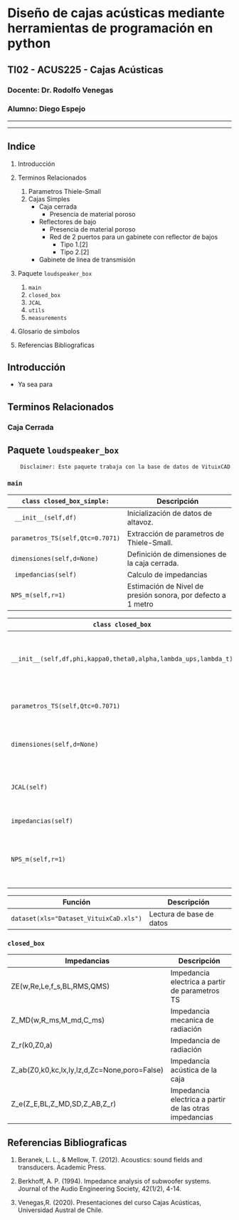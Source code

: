 # Diseño de cajas acústicas mediante herramientas de programación en python
## TI02 - ACUS225 - Cajas Acústicas
### Docente: Dr. Rodolfo Venegas
### Alumno: Diego Espejo

***
***

## Indice 
1. Introducción
1. Terminos Relacionados
    
    1. Parametros Thiele-Small
    1. Cajas Simples
        + Caja cerrada
            + Presencia de material poroso
        + Reflectores de bajo
            + Presencia de material poroso
            + Red de 2 puertos para un gabinete con reflector de bajos
                + Tipo 1.[2]
                + Tipo 2.[2]
        + Gabinete de linea de transmisión

1. Paquete `loudspeaker_box`
    1. `main`
    1. `closed_box`
    1. `JCAL`
    1. `utils`
    1. `measurements`
1. Glosario de simbolos
1. Referencias Bibliograficas


## Introducción

+ Ya sea para

## Terminos Relacionados



### Caja Cerrada



## Paquete `loudspeaker_box`

        Disclaimer: Este paquete trabaja con la base de datos de VituixCAD

### `main`

|```class closed_box_simple:```| Descripción |
|----------------------------------|-|
|``` __init__(self,df)```| Inicialización de datos de altavoz. |
|```parametros_TS(self,Qtc=0.7071)``` | Extracción de parametros de Thiele-Small. |
|```dimensiones(self,d=None)``` | Definición de dimensiones de la caja cerrada. |
|``` impedancias(self)```| Calculo de impedancias |
|```NPS_m(self,r=1)```| Estimación de Nivel de presión sonora, por defecto a 1 metro |


|```class closed_box```| Descripción |
|----------------------|-------------|
|```__init__(self,df,phi,kappa0,theta0,alpha,lambda_ups,lambda_t)```| Inicialización de datos de altavoz y parametros de material porosos. |
|```parametros_TS(self,Qtc=0.7071)```| Extracción de parametros de Thiele-Small. |
|```dimensiones(self,d=None)```| Definición de dimensiones de la caja cerrada. |
|```JCAL(self)```| Consideración de material poroso mediante metodo JCAL  |
|```impedancias(self)```| Calculo de impedancias |
|```NPS_m(self,r=1)```| Estimación de Nivel de presión sonora, por defecto a 1 metro |


| Función | Descripción |
|---------|-------------|
|```dataset(xls="Dataset_VituixCaD.xls")```| Lectura de base de datos |


### `closed_box`

| Impedancias | Descripción |
|---------|-------------|
| ZE(w,Re,Le,f_s,BL,RMS,QMS) | Impedancia electrica a partir de parametros TS |
| Z_MD(w,R_ms,M_md,C_ms) | Impedancia mecanica de radiación |
| Z_r(k0,Z0,a) | Impedancia de radiación |
| Z_ab(Z0,k0,kc,lx,ly,lz,d,Zc=None,poro=False) | Impedancia acústica de la caja |
| Z_e(Z_E,BL,Z_MD,SD,Z_AB,Z_r) | Impedancia electrica a partir de las otras impedancias |




## Referencias Bibliograficas

1. Beranek, L. L., & Mellow, T. (2012). Acoustics: sound fields and transducers. Academic Press.

1. Berkhoff, A. P. (1994). Impedance analysis of subwoofer systems. Journal of the Audio Engineering Society, 42(1/2), 4-14.

1. Venegas,R. (2020). Presentaciones del curso Cajas Acústicas,
Universidad Austral de Chile.
